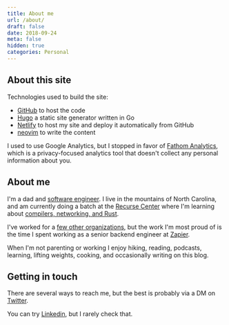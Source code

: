 ```yaml
---
title: About me
url: /about/
draft: false
date: 2018-09-24
meta: false
hidden: true
categories: Personal
---
```


## About this site

Technologies used to build the site:

- [GitHub](https://github.com/pmalmgren/petermalmgren.com) to host the code
- [Hugo](https://gohugo.io/) a static site generator written in Go
- [Netlify](https://www.netlify.com/) to host my site and deploy it automatically from GitHub
- [neovim](https://neovim.org) to write the content

I used to use Google Analytics, but I stopped in favor of [Fathom Analytics](https://usefathom.com/), which is a privacy-focused analytics tool that doesn't collect any personal information about you.

## About me

I'm a dad and [software engineer](https://github.com/pmalmgren). I live in the mountains of North Carolina, and am currently doing a batch at the [Recurse Center](https://www.recurse.com/) where I'm learning about [compilers, networking, and Rust](/categories/recurse-center-2021/).

I've worked for a [few other organizations](https://www.linkedin.com/in/ptmalmgren/), but the work I'm most proud of is the time I spent working as a senior backend engineer at [Zapier](https://zapier.com).

When I'm not parenting or working I enjoy hiking, reading, podcasts, learning, lifting weights, cooking, and occasionally writing on this blog.

## Getting in touch

There are several ways to reach me, but the best is probably via a DM on [Twitter](https://twitter.com/ptmalmgren).

You can try [Linkedin](https://www.linkedin.com/in/ptmalmgren/), but I rarely check that.

